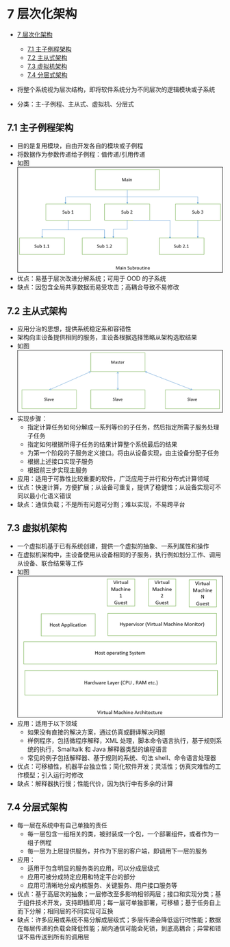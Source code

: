 # 7 层次化架构

- [7 层次化架构](#7-%E5%B1%82%E6%AC%A1%E5%8C%96%E6%9E%B6%E6%9E%84)
  - [7.1 主子例程架构](#71-%E4%B8%BB%E5%AD%90%E4%BE%8B%E7%A8%8B%E6%9E%B6%E6%9E%84)
  - [7.2 主从式架构](#72-%E4%B8%BB%E4%BB%8E%E5%BC%8F%E6%9E%B6%E6%9E%84)
  - [7.3 虚拟机架构](#73-%E8%99%9A%E6%8B%9F%E6%9C%BA%E6%9E%B6%E6%9E%84)
  - [7.4 分层式架构](#74-%E5%88%86%E5%B1%82%E5%BC%8F%E6%9E%B6%E6%9E%84)

- 将整个系统视为层次结构，即将软件系统分为不同层次的逻辑模块或子系统
- 分类：主-子例程、主从式、虚拟机、分层式

## 7.1 主子例程架构

- 目的是复用模块，自由开发各自的模块或子例程
- 将数据作为参数传递给子例程：值传递/引用传递
- 如图![主-子例程架构](ref/main_subroutine.jpg)
- 优点：易基于层次改进分解系统；可用于 OOD 的子系统
- 缺点：因包含全局共享数据而易受攻击；高耦合导致不易修改

## 7.2 主从式架构

- 应用分治的思想，提供系统稳定系和容错性
- 架构向主设备提供相同的服务，主设备根据选择策略从架构选取结果
- 如图![主从式架构](ref/master_slave.jpg)
- 实现步骤：
  - 指定计算任务如何分解成一系列等价的子任务，然后指定所需子服务处理子任务
  - 指定如何根据所得子任务的结果计算整个系统最后的结果
  - 为第一个阶段的子服务定义接口。将由从设备实现，由主设备分配子任务
  - 根据上述接口实现子服务
  - 根据前三步实现主服务
- 应用：适用于可靠性比较重要的软件，广泛应用于并行和分布式计算领域
- 优点：快速计算，方便扩展；从设备可重复，提供了稳健性；从设备实现可不同以最小化语义错误
- 缺点：通信负载；不是所有问题可分割；难以实现，不易跨平台

## 7.3 虚拟机架构

- 一个虚拟机基于已有系统创建，提供一个虚拟的抽象、一系列属性和操作
- 在虚拟机架构中，主设备使用从设备相同的子服务，执行例如划分工作、调用从设备、联合结果等工作
- 如图![虚拟机架构](ref/virtual_machine_architecture.jpg)
- 应用：适用于以下领域
  - 如果没有直接的解决方案，通过仿真或翻译解决问题
  - 样例程序，包括微程序解释，XML 处理，脚本命令语言执行，基于规则系统的执行，Smalltalk 和 Java 解释器类型的编程语言
  - 常见的例子包括解释器、基于规则的系统、句法 shell、命令语言处理器
- 优点：可移植性，机器平台独立性；简化软件开发；灵活性；仿真灾难性的工作模型；引入运行时修改
- 缺点：解释器执行慢；性能代价，因为执行中有多余的计算

## 7.4 分层式架构

- 每一层在系统中有自己单独的责任
  - 每一层包含一组相关的类，被封装成一个包，一个部署组件，或者作为一组子例程
  - 每一层为上层提供服务，并作为下层的客户端，即调用下一层的服务
- 应用：
  - 适用于包含明显的服务类的应用，可以分成层级式
  - 应用可被分成特定应用和特定平台的部分
  - 应用可清晰地分成内核服务、关键服务、用户接口服务等
- 优点：基于高层次的抽象；一层修改至多影响相邻两层；接口和实现分类；基于组件技术开发，支持即插即用；每一层可单独部署，可移植；基于任务自上而下分解；相同层的不同实现可互换
- 缺点：许多应用或系统不易分解成层级式；多层传递会降低运行时性能；数据在每层传递的负载会降低性能；层内通信可能会死锁，到底高耦合；异常和错误不易传送到所有的调用层
